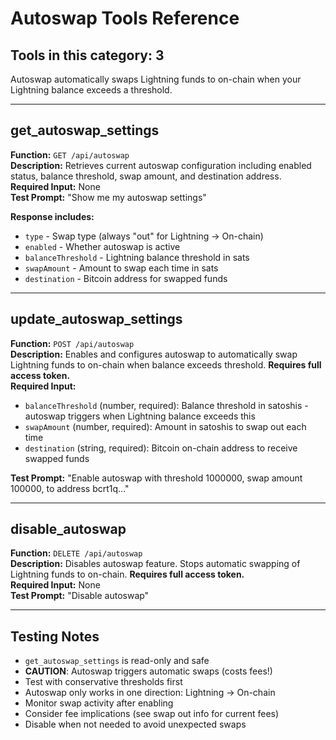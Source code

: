 # Autoswap Tools Reference

## Tools in this category: 3

Autoswap automatically swaps Lightning funds to on-chain when your Lightning balance exceeds a threshold.

---

## get_autoswap_settings

**Function:** `GET /api/autoswap`  
**Description:** Retrieves current autoswap configuration including enabled status, balance threshold, swap amount, and destination address.  
**Required Input:** None  
**Test Prompt:** "Show me my autoswap settings"

**Response includes:**

- `type` - Swap type (always "out" for Lightning → On-chain)
- `enabled` - Whether autoswap is active
- `balanceThreshold` - Lightning balance threshold in sats
- `swapAmount` - Amount to swap each time in sats
- `destination` - Bitcoin address for swapped funds

---

## update_autoswap_settings

**Function:** `POST /api/autoswap`  
**Description:** Enables and configures autoswap to automatically swap Lightning funds to on-chain when balance exceeds threshold. **Requires full access token.**  
**Required Input:**

- `balanceThreshold` (number, required): Balance threshold in satoshis - autoswap triggers when Lightning balance exceeds this
- `swapAmount` (number, required): Amount in satoshis to swap out each time
- `destination` (string, required): Bitcoin on-chain address to receive swapped funds

**Test Prompt:** "Enable autoswap with threshold 1000000, swap amount 100000, to address bcrt1q..."

---

## disable_autoswap

**Function:** `DELETE /api/autoswap`  
**Description:** Disables autoswap feature. Stops automatic swapping of Lightning funds to on-chain. **Requires full access token.**  
**Required Input:** None  
**Test Prompt:** "Disable autoswap"

---

## Testing Notes

- `get_autoswap_settings` is read-only and safe
- **CAUTION**: Autoswap triggers automatic swaps (costs fees!)
- Test with conservative thresholds first
- Autoswap only works in one direction: Lightning → On-chain
- Monitor swap activity after enabling
- Consider fee implications (see swap out info for current fees)
- Disable when not needed to avoid unexpected swaps
